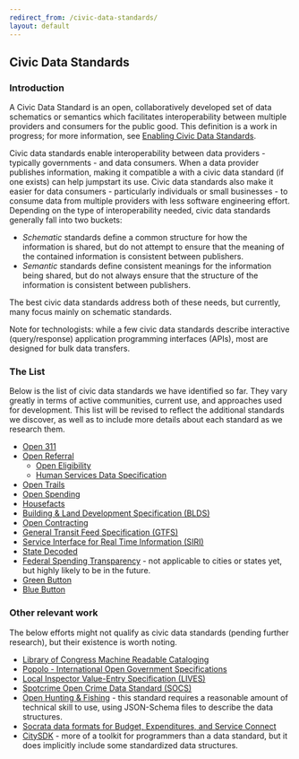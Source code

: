 ```yaml
---
redirect_from: /civic-data-standards/
layout: default
---
```


## Civic Data Standards

### Introduction

A Civic Data Standard is an open, collaboratively developed set of data schematics or semantics which facilitates interoperability between multiple providers and consumers for the public good. This definition is a work in progress; for more information, see [Enabling Civic Data Standards](https://medium.com/@technickle/enabling-civic-data-standards-e38b0c40e3a).

Civic data standards enable interoperability between data providers - typically governments - and data consumers. When a data provider publishes information, making it compatible a with a civic data standard (if one exists) can help jumpstart its use. Civic data standards also make it easier for data consumers - particularly individuals or small businesses - to consume data from multiple providers with less software engineering effort. Depending on the type of interoperability needed, civic data standards generally fall into two buckets:

* *Schematic* standards define a common structure for how the information is shared, but do not attempt to ensure that the meaning of the contained information is consistent between publishers.
* *Semantic* standards define consistent meanings for the information being shared, but do not always ensure that the structure of the information is consistent between publishers.

The best civic data standards address both of these needs, but currently, many focus mainly on schematic standards.

Note for technologists: while a few civic data standards describe interactive (query/response) application programming interfaces (APIs), most are designed for bulk data transfers.

### The List
Below is the list of civic data standards we have identified so far. They vary greatly in terms of active communities, current use, and approaches used for development. This list will be revised to reflect the additional standards we discover, as well as to include more details about each standard as we research them.

* [Open 311](http://open311.org)
* [Open Referral](http://openreferral.org/)
  * [Open Eligibility](http://about.auntbertha.com/openeligibility)
  * [Human Services Data Specification](https://github.com/codeforamerica/OpenReferral/blob/master/Human%20Services%20Data%20Specification%20%20v1.0.md)
* [Open Trails](http://www.opentraildata.org/)
* [Open Spending](http://fiscal.dataprotocols.org/spec/)
* [Housefacts](https://sites.google.com/site/housefactsdatastandard/home/specification)
* [Building &amp; Land Development Specification (BLDS)](http://permitdata.org/)
* [Open Contracting](http://standard.open-contracting.org/)
* [General Transit Feed Specification (GTFS)](https://developers.google.com/transit/gtfs/)
* [Service Interface for Real Time Information (SIRI)](http://www.siri.org.uk/)
* [State Decoded](http://statedecoded.github.io/documentation/xml-format.html)
* [Federal Spending Transparency](http://fedspendingtransparency.github.io/) - not applicable to cities or states yet, but highly likely to be in the future.
* [Green Button](http://www.greenbuttondata.org/)
* [Blue Button](http://bluebuttontoolkit.healthit.gov/)

### Other relevant work
The below efforts might not qualify as civic data standards (pending further research), but their existence is worth noting.

* [Library of Congress Machine Readable Cataloging](http://www.loc.gov/marc/)
* [Popolo - International Open Government Specifications](http://www.popoloproject.com/)
* [Local Inspector Value-Entry Specification (LIVES)](http://www.yelp.com/healthscores)
* [Spotcrime Open Crime Data Standard (SOCS)](http://blog.spotcrime.com/2014/03/the-spotcrime-open-crime-data-standard.html)
* [Open Hunting & Fishing](https://github.com/opendata/Hunting-and-Fishing) - this standard requires a reasonable amount of technical skill to use, using JSON-Schema files to describe the data structures.
* [Socrata data formats for Budget, Expenditures, and Service Connect](http://open-data-standards.github.io/data-schemas/)
* [CitySDK](http://uscensusbureau.github.io/citysdk/) - more of a toolkit for programmers than a data standard, but it does implicitly include some standardized data structures.

